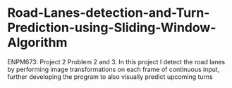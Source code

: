 # Road-Lanes-detection-and-Turn-Prediction-using-Sliding-Window-Algorithm
ENPM673: Project 2 Problem 2 and 3. In this project I detect the road lanes by performing image transformations on each frame of continuous input, further developing the program to also visually predict upcoming turns 
